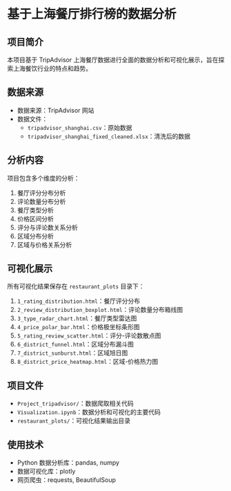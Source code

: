 # 基于上海餐厅排行榜的数据分析

## 项目简介
本项目基于 TripAdvisor 上海餐厅数据进行全面的数据分析和可视化展示，旨在探索上海餐饮行业的特点和趋势。

## 数据来源
- 数据来源：TripAdvisor 网站
- 数据文件：
  - `tripadvisor_shanghai.csv`：原始数据
  - `tripadvisor_shanghai_fixed_cleaned.xlsx`：清洗后的数据

## 分析内容
项目包含多个维度的分析：
1. 餐厅评分分布分析
2. 评论数量分布分析
3. 餐厅类型分析
4. 价格区间分析
5. 评分与评论数关系分析
6. 区域分布分析
7. 区域与价格关系分析

## 可视化展示
所有可视化结果保存在 `restaurant_plots` 目录下：
1. `1_rating_distribution.html`：餐厅评分分布
2. `2_review_distribution_boxplot.html`：评论数量分布箱线图
3. `3_type_radar_chart.html`：餐厅类型雷达图
4. `4_price_polar_bar.html`：价格极坐标条形图
5. `5_rating_review_scatter.html`：评分-评论数散点图
6. `6_district_funnel.html`：区域分布漏斗图
7. `7_district_sunburst.html`：区域旭日图
8. `8_district_price_heatmap.html`：区域-价格热力图

## 项目文件
- `Project_tripadvisor/`：数据爬取相关代码
- `Visualization.ipynb`：数据分析和可视化的主要代码
- `restaurant_plots/`：可视化结果输出目录

## 使用技术
- Python 数据分析库：pandas, numpy
- 数据可视化库：plotly
- 网页爬虫：requests, BeautifulSoup

